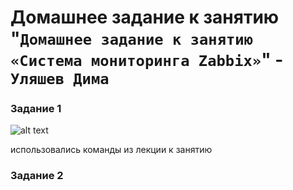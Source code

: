# Домашнее задание к занятию "`Домашнее задание к занятию «Система мониторинга Zabbix»`" - `Уляшев Дима`




### Задание 1


![alt text]([http://url/to/img.png](https://github.com/slav1power/zabbix1/blob/main/img/%D0%B8%D0%B7%D0%BE%D0%B1%D1%80%D0%B0%D0%B6%D0%B5%D0%BD%D0%B8%D0%B5_2025-09-07_135357613.png))

использовались команды из лекции к занятию
### Задание 2




